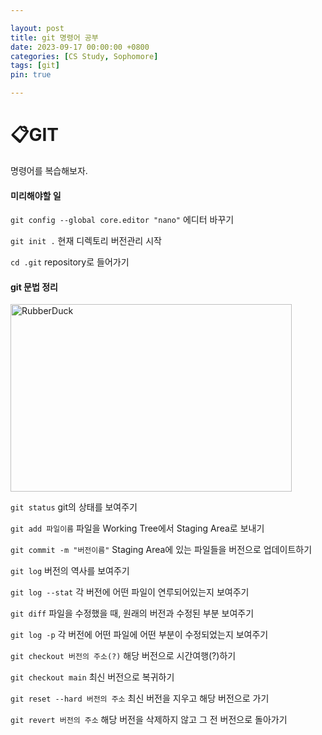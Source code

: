 ```yaml
---

layout: post
title: git 명령어 공부
date: 2023-09-17 00:00:00 +0800
categories: [CS Study, Sophomore]
tags: [git]
pin: true

---
```


&#128203;GIT
============
명령어를 복습해보자.

#### 미리해야할 일

`git config --global core.editor "nano"`  에디터 바꾸기

`git init .`  현재 디렉토리 버전관리 시작

`cd .git`  repository로 들어가기


#### git 문법 정리

<img src="https://miro.medium.com/v2/resize:fit:686/1*diRLm1S5hkVoh5qeArND0Q.png" width="450px" height="300px" title="px(픽셀) 크기 설정" alt="RubberDuck"><br/>

`git status`  git의 상태를 보여주기

`git add 파일이름`  파일을 Working Tree에서 Staging Area로 보내기

`git commit -m "버전이름"`  Staging Area에 있는 파일들을 버전으로 업데이트하기 

`git log`  버전의 역사를 보여주기

`git log --stat`  각 버전에 어떤 파일이 연루되어있는지 보여주기

`git diff`  파일을 수정했을 때, 원래의 버전과 수정된 부분 보여주기

`git log -p`  각 버전에 어떤 파일에 어떤 부분이 수정되었는지 보여주기

`git checkout 버전의 주소(?)`  해당 버전으로 시간여행(?)하기

`git checkout main`  최신 버전으로 복귀하기

`git reset --hard 버전의 주소`  최신 버전을 지우고 해당 버전으로 가기

`git revert 버전의 주소`  해당 버전을 삭제하지 않고 그 전 버전으로 돌아가기